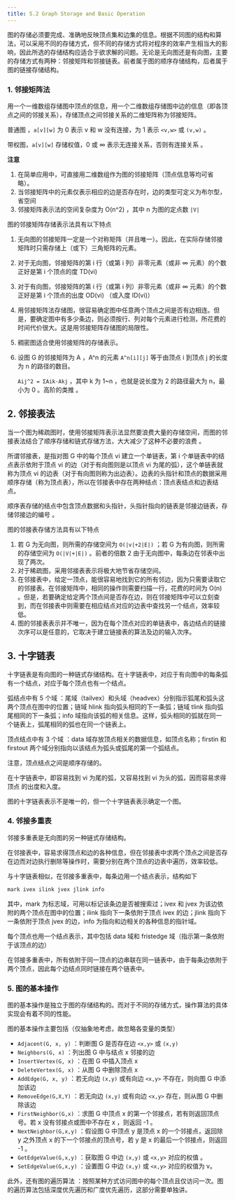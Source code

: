 ```yaml
---
title: 5.2 Graph Storage and Basic Operation
---
```


图的存储必须要完成、准确地反映顶点集和边集的信息。根据不同图的结构和算法，可以采用不同的存储方式，但不同的存储方式将对程序的效率产生相当大的影响，因此所选的存储结构应适合于欲求解的问题。无论是无向图还是有向图，主要的存储方式有两种：邻接矩阵和邻接链表。前者属于图的顺序存储结构，后者属于图的链接存储结构。

### 1. 邻接矩阵法

用一个一维数组存储图中顶点的信息，用一个二维数组存储图中边的信息（即各顶点之间的邻接关系），存储顶点之间邻接关系的二维矩阵称为邻接矩阵。

普通图 ，`a[v][w]` 为 0 表示 v 和 w 没有连接，为 1 表示  `<v,w>` 或 `(v,w)` 。

带权图，`a[v][w]` 存储权值，0 或 ∞ 表示无连接关系，否则有连接关系 。

**注意**

1. 在简单应用中，可直接用二维数组作为图的邻接矩阵（顶点信息等均可省略）。
2. 当邻接矩阵中的元素仅表示相应的边是否存在时，边的类型可定义为布尔型，省空间
3. 邻接矩阵表示法的空间复杂度为 O(n^2) ，其中 n 为图的定点数 `|V|`

图的邻接矩阵存储表示法具有以下特点

1. 无向图的邻接矩阵一定是一个对称矩阵（并且唯一）。因此，在实际存储邻接矩阵时只需存储上（或下）三角矩阵的元素。

2. 对于无向图，邻接矩阵的第 i 行（或第 i 列）非零元素（或非 ∞ 元素）的个数正好是第 i 个顶点的度 TD(vi)

3. 对于有向图，邻接矩阵的第 i 行（或第 i 列）非零元素（或非 ∞ 元素）的个数正好是第 i 个顶点的出度 OD(vi) （或入度 ID(vi)）

4. 用邻接矩阵法存储图，很容易确定图中任意两个顶点之间是否有边相连。但是，要确定图中有多少条边，则必须按行、列对每个元素进行检测，所花费的时间代价很大。这是用邻接矩阵存储图的局限性。

5. 稠密图适合使用邻接矩阵的存储表示。

6. 设图 G 的邻接矩阵为 A ，A^n 的元素 `A^n[i][j]` 等于由顶点 i 到顶点 j 的长度为 n 的路径的数目。

   `Aij^2 = ΣAik·Akj` ，其中 k 为 1~n ，也就是说长度为 2 的路径最大为 n，最小为 0 。高阶的类推 。

## 2. 邻接表法

当一个图为稀疏图时，使用邻接矩阵表示法显然要浪费大量的存储空间，而图的邻接表法结合了顺序存储和链式存储方法，大大减少了这种不必要的浪费 。

所谓邻接表，是指对图 G 中的每个顶点 vi 建立一个单链表，第 i 个单链表中的结点表示依附于顶点 vi 的边（对于有向图则是以顶点 vi 为尾的弧），这个单链表就称为顶点 vi 的边表（对于有向图则称为出边表）。边表的头指针和顶点的数据采用顺序存储（称为顶点表），所以在邻接表中存在两种结点：顶点表结点和边表结点。

顺序表存储的结点中包含顶点数据和头指针，头指针指向的链表是邻接边链表，存储邻接边的编号 。

图的邻接表存储方法具有以下特点

1. 若 G 为无向图，则所需的存储空间为 `O(|v|+2|E|)` ；若 G 为有向图，则所需的存储空间为 `O(|V|+|E|)` 。前者的倍数 2 由于无向图中，每条边在邻表中出现了两次。
2. 对于稀疏图，采用邻接表表示将极大地节省存储空间。
3. 在邻接表中，给定一顶点，能很容易地找到它的所有邻边，因为只需要读取它的邻接表。在邻接矩阵中，相同的操作则需要扫描一行，花费的时间为 O(n) 。但是，若要确定给定两个顶点间是否存在边，则在邻接矩阵中可以立刻查到，而在邻接表中则需要在相应结点对应的边表中查找另一个结点，效率较低。
4. 图的邻接表表示并不唯一，因为在每个顶点对应的单链表中，各边结点的链接次序可以是任意的，它取决于建立链接表的算法及边的输入次序。

## 3. 十字链表

十字链表是有向图的一种链式存储结构。在十字链表中，对应于有向图中的每条弧有一个结点，对应于每个顶点也有一个结点。

弧结点中有 5 个域 ：尾域（tailvex）和头域（headvex）分别指示狐尾和弧头这两个顶点在图中的位置；链域 hlink 指向弧头相同的下一条弧；链域 tlink 指向弧尾相同的下一条弧；info 域指向该弧的相关信息。这样，弧头相同的弧就在同一个链表上，弧尾相同的弧也在同一个链表上。

顶点结点中有 3 个域 ：data 域存放顶点相关的数据信息，如顶点名称；firstin 和 firstout 两个域分别指向以该结点为弧头或弧尾的第一个弧结点。

注意，顶点结点之间是顺序存储的。

在十字链表中，即容易找到 vi 为尾的弧，又容易找到 vi 为头的弧，因而容易求得顶点 的出度和入度。

图的十字链表表示不是唯一的，但一个十字链表表示确定一个图。

### 4. 邻接多重表

邻接多重表是无向图的另一种链式存储结构。

在邻接表中，容易求得顶点和边的各种信息，但在邻接表中求两个顶点之间是否存在边而对边执行删除等操作时，需要分别在两个顶点的边表中遍历，效率较低。

与十字链表相似，在邻接多重表中，每条边用一个结点表示，结构如下

```c++
mark ivex ilink jvex jlink info
```

其中，mark 为标志域，可用以标记该条边是否被搜索过；ivex 和 jvex 为该边依附的两个顶点在图中的位置；ilink 指向下一条依附于顶点 ivex 的边；jlink 指向下一条依附于顶点 jvex 的边，info 为指向和边相关的各种信息的指针域。

每个顶点也用一个结点表示，其中包括 data 域和 fristedge 域（指示第一条依附于该顶点的边）

在邻接多重表中，所有依附于同一顶点的边串联在同一链表中，由于每条边依附于两个顶点，因此每个边结点同时链接在两个链表中。

### 5. 图的基本操作

图的基本操作是独立于图的存储结构的。而对于不同的存储方式，操作算法的具体实现会有着不同的性能。

图的基本操作主要包括（仅抽象地考虑，故忽略各变量的类型）

- `Adjacent(G, x, y)` ：判断图 G 是否存在边 `<x,y>` 或 `(x,y)` 
- `Neighbors(G, x)` ：列出图 G 中与结点 x 邻接的边
- `InsertVertex(G, x)` ：在图 G 中插入顶点 x
- `DeleteVertex(G, x)` ：从图 G 中删除顶点 x
- `AddEdge(G, x, y)` ：若无向边 `(x,y)` 或有向边 `<x,y>` 不存在，则向图 G 中添加该边
- `RemoveEdge(G,X,Y)` ：若无向边 `(x,y)` 或有向边 `<x,y>` 存在，则从图 G 中删除该边
- `FirstNeighbor(G,x)` ：求图 G 中顶点 x 的第一个邻接点，若有则返回顶点号。若 x 没有邻接点或图中不存在 x ，则返回 -1 。
- `NextNeighbor(G,x,y)` ：假设图 G 中顶点 y 是顶点 x 的一个邻接点，返回除 y 之外顶点 x 的下一个邻接点的顶点号，若 y 是 x 的最后一个邻接点，则返回 -1 。
- `GetEdgeValue(G,x,y)` ：获取图 G 中边 `(x,y)` 或 `<x,y>` 对应的权值 。
- `SetEdgeValue(G,x,y)` ：设置图 G 中边 `(x,y)` 或 `<x,y>` 对应的权值为 v。

此外，还有图的遍历算法 ：按照某种方式访问图中的每个顶点且仅访问一次。图的遍历算法包括深度优先遍历和广度优先遍历，这部分需要单独讲。